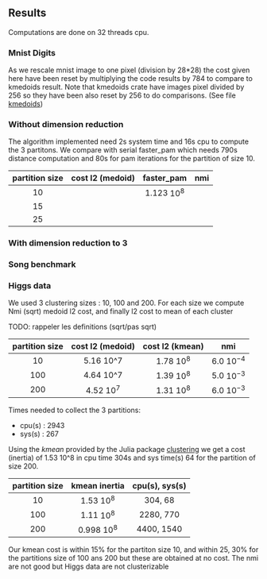 ## Results

Computations are done on 32 threads cpu.

### Mnist Digits

As we rescale mnist image to one pixel (division by 28*28) the cost given here have been reset by
multiplying the code results by 784 to compare to kmedoids result.
Note that  kmedoids crate have images pixel divided by 256
so they have been also reset by 256 to do comparisons. (See file [kmedoids](https://github.com/kno10/rust-kmedoids/blob/main/examples/mnist-kmedoids.rs))

### Without dimension reduction


The algorithm implemented need 2s system time and 16s cpu to compute the 3 partitons.
We compare with serial faster_pam which needs 790s distance computation and 80s for pam iterations for the partition 
of size 10.


| partition size | cost l2 (medoid) |   faster_pam   |  nmi  |
| :------------: | :--------------: | :------------: | :---: |
|       10       |                  | 1.123 $10^{8}$ |       |
|       15       |                  |                |       |
|       25       |                  |                |       |

### With dimension reduction to 3

### Song benchmark

### Higgs data

We used 3 clustering sizes : 10, 100 and 200.
For each size we compute Nmi (sqrt) medoid l2 cost, and finally l2 cost to mean of each cluster

TODO: rappeler les definitions (sqrt/pas sqrt)

| partition size | cost l2 (medoid) | cost l2 (kmean) |      nmi      |
| :------------: | :--------------: | :-------------: | :-----------: |
|       10       |    5.16  10^7    |  1.78 $10^{8}$  | 6.0 $10^{-4}$ |
|      100       |    4.64  10^7    |  1.39 $10^{8}$  | 5.0 $10^{-3}$ |
|      200       |   4.52  $10^7$   |  1.31 $10^{8}$  | 6.0 $10^{-3}$ |

Times needed to collect the 3 partitions:
- cpu(s) : 2943
- sys(s) : 267
  
Using the *kmean* provided by the Julia package [clustering](https://juliastats.org/Clustering.jl/stable/algorithms.html) we get a cost (inertia) of 1.53 10^8 in  cpu time 304s and sys time(s) 64 for the partition of size 200.


| partition size |  kmean inertia  | cpu(s), sys(s) |
| :------------: | :-------------: | :------------: |
|       10       |  1.53 $10^{8}$  |    304, 68     |
|      100       |  1.11 $10^{8}$  |   2280, 770    | unconverged |
|      200       | 0.998  $10^{8}$ |   4400, 1540   |


Our kmean cost is within 15% for the partiton size 10, and within 25, 30% for the partitions size of 100 ans 200 but these are obtained at no cost. The nmi are not good but Higgs data are not clusterizable
